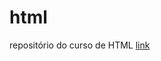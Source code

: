 # html
repositório do curso de HTML 
<a href="https://tiagorubbo.github.io/html/" target="_blank">link</a>
